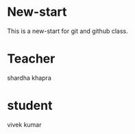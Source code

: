 # New-start
This is a new-start for git and github class.

# Teacher
shardha khapra

# student
vivek kumar
